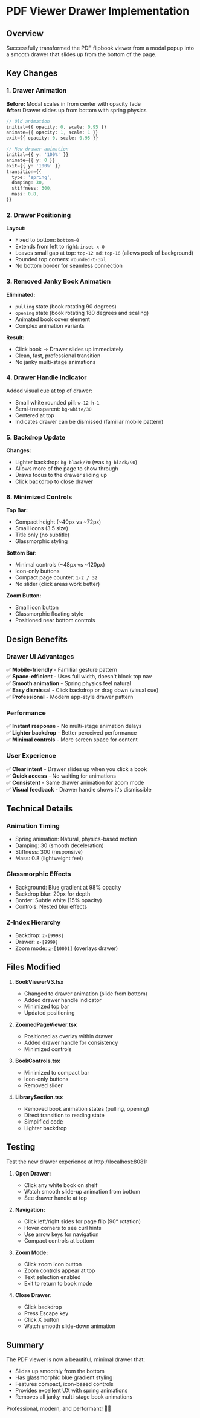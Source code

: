 # PDF Viewer Drawer Implementation

## Overview

Successfully transformed the PDF flipbook viewer from a modal popup into a smooth drawer that slides up from the bottom of the page.

## Key Changes

### 1. Drawer Animation

**Before:** Modal scales in from center with opacity fade  
**After:** Drawer slides up from bottom with spring physics

```typescript
// Old animation
initial={{ opacity: 0, scale: 0.95 }}
animate={{ opacity: 1, scale: 1 }}
exit={{ opacity: 0, scale: 0.95 }}

// New drawer animation
initial={{ y: '100%' }}
animate={{ y: 0 }}
exit={{ y: '100%' }}
transition={{ 
  type: 'spring',
  damping: 30,
  stiffness: 300,
  mass: 0.8,
}}
```

### 2. Drawer Positioning

**Layout:**
- Fixed to bottom: `bottom-0`
- Extends from left to right: `inset-x-0`
- Leaves small gap at top: `top-12 md:top-16` (allows peek of background)
- Rounded top corners: `rounded-t-3xl`
- No bottom border for seamless connection

### 3. Removed Janky Book Animation

**Eliminated:**
- `pulling` state (book rotating 90 degrees)
- `opening` state (book rotating 180 degrees and scaling)
- Animated book cover element
- Complex animation variants

**Result:**
- Click book → Drawer slides up immediately
- Clean, fast, professional transition
- No janky multi-stage animations

### 4. Drawer Handle Indicator

Added visual cue at top of drawer:
- Small white rounded pill: `w-12 h-1`
- Semi-transparent: `bg-white/30`
- Centered at top
- Indicates drawer can be dismissed (familiar mobile pattern)

### 5. Backdrop Update

**Changes:**
- Lighter backdrop: `bg-black/70` (was `bg-black/90`)
- Allows more of the page to show through
- Draws focus to the drawer sliding up
- Click backdrop to close drawer

### 6. Minimized Controls

**Top Bar:**
- Compact height (~40px vs ~72px)
- Small icons (3.5 size)
- Title only (no subtitle)
- Glassmorphic styling

**Bottom Bar:**
- Minimal controls (~48px vs ~120px)
- Icon-only buttons
- Compact page counter: `1-2 / 32`
- No slider (click areas work better)

**Zoom Button:**
- Small icon button
- Glassmorphic floating style
- Positioned near bottom controls

## Design Benefits

### Drawer UI Advantages
✅ **Mobile-friendly** - Familiar gesture pattern  
✅ **Space-efficient** - Uses full width, doesn't block top nav  
✅ **Smooth animation** - Spring physics feel natural  
✅ **Easy dismissal** - Click backdrop or drag down (visual cue)  
✅ **Professional** - Modern app-style drawer pattern  

### Performance
✅ **Instant response** - No multi-stage animation delays  
✅ **Lighter backdrop** - Better perceived performance  
✅ **Minimal controls** - More screen space for content  

### User Experience
✅ **Clear intent** - Drawer slides up when you click a book  
✅ **Quick access** - No waiting for animations  
✅ **Consistent** - Same drawer animation for zoom mode  
✅ **Visual feedback** - Drawer handle shows it's dismissible  

## Technical Details

### Animation Timing
- Spring animation: Natural, physics-based motion
- Damping: 30 (smooth deceleration)
- Stiffness: 300 (responsive)
- Mass: 0.8 (lightweight feel)

### Glassmorphic Effects
- Background: Blue gradient at 98% opacity
- Backdrop blur: 20px for depth
- Border: Subtle white (15% opacity)
- Controls: Nested blur effects

### Z-Index Hierarchy
- Backdrop: `z-[9998]`
- Drawer: `z-[9999]`
- Zoom mode: `z-[10001]` (overlays drawer)

## Files Modified

1. **BookViewerV3.tsx**
   - Changed to drawer animation (slide from bottom)
   - Added drawer handle indicator
   - Minimized top bar
   - Updated positioning

2. **ZoomedPageViewer.tsx**
   - Positioned as overlay within drawer
   - Added drawer handle for consistency
   - Minimized controls

3. **BookControls.tsx**
   - Minimized to compact bar
   - Icon-only buttons
   - Removed slider

4. **LibrarySection.tsx**
   - Removed book animation states (pulling, opening)
   - Direct transition to reading state
   - Simplified code
   - Lighter backdrop

## Testing

Test the new drawer experience at http://localhost:8081:

1. **Open Drawer:**
   - Click any white book on shelf
   - Watch smooth slide-up animation from bottom
   - See drawer handle at top

2. **Navigation:**
   - Click left/right sides for page flip (90° rotation)
   - Hover corners to see curl hints
   - Use arrow keys for navigation
   - Compact controls at bottom

3. **Zoom Mode:**
   - Click zoom icon button
   - Zoom controls appear at top
   - Text selection enabled
   - Exit to return to book mode

4. **Close Drawer:**
   - Click backdrop
   - Press Escape key
   - Click X button
   - Watch smooth slide-down animation

## Summary

The PDF viewer is now a beautiful, minimal drawer that:
- Slides up smoothly from the bottom
- Has glassmorphic blue gradient styling
- Features compact, icon-based controls
- Provides excellent UX with spring animations
- Removes all janky multi-stage book animations

Professional, modern, and performant! 🎯✨

